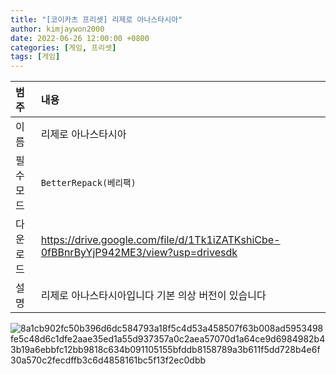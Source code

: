 ```yaml
---
title: "[코이카츠 프리셋] 리제로 아나스타시아"
author: kimjaywon2000
date: 2022-06-26 12:00:00 +0800
categories: [게임, 프리셋]
tags: [게임]
---
```


| 범주             | 내용            |
|:----------------|:---------------|
| 이름             | 리제로 아나스타시아  |
| 필수 모드         | `BetterRepack(베리팩)`       |
| 다운로드          | https://drive.google.com/file/d/1Tk1iZATKshiCbe-0fBBnrByYjP942ME3/view?usp=drivesdk |
| 설명             | 리제로 아나스타시아입니다 기본 의상 버전이 있습니다   |

![8a1cb902fc50b396d6dc584793a18f5c4d53a458507f63b008ad5953498fe5c48d6c1dfe2aae35ed1a55d937357a0c2aea57070d1a64ce9d6984982b43b19a6ebbfc12bb9818c634b091105155bfddb8158789a3b611f5dd728b4e6f30a570c2fecdffb3c6d4858161bc5f13f2ec0dbb](https://user-images.githubusercontent.com/76558033/175807615-715ae501-3773-4674-a894-d29552e76c2c.png)
